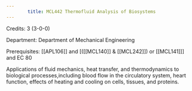 ```yaml
---
        title: MCL442 Thermofluid Analysis of Biosystems
---
```

Credits: 3 (3-0-0)

Department: Department of Mechanical Engineering

Prerequisites: [[APL106]] and [([[MCL140]] & [[MCL242]]) or [[MCL141]]] and EC 80

Applications of fluid mechanics, heat transfer, and thermodynamics to biological processes,including blood flow in the circulatory system, heart function, effects of heating and cooling on cells, tissues, and proteins.